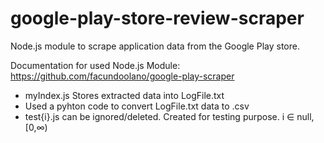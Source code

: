 # google-play-store-review-scraper
Node.js module to scrape application data from the Google Play store. 

Documentation for used Node.js Module: https://github.com/facundoolano/google-play-scraper

* myIndex.js Stores extracted data into LogFile.txt
* Used a pyhton code to convert LogFile.txt data to .csv
* test{i}.js can be ignored/deleted. Created for testing purpose. i ∈ null,[0,∞)
